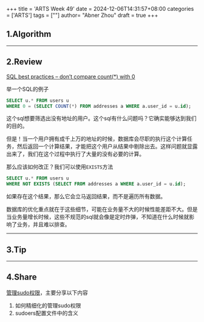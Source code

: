 +++
title = 'ARTS Week 49'
date = 2024-12-06T14:31:57+08:00
categories = ['ARTS']
tags = [""]
author=  "Abner Zhou"
draft = true
+++
## 1.Algorithm

---

## 2.Review

[SQL best practices – don’t compare count(*) with 0](https://www.depesz.com/2024/12/01/sql-best-practices-dont-compare-count-with-0/)

举一个SQL的例子

```sql
SELECT u.* FROM users u
WHERE 0 = (SELECT COUNT(*) FROM addresses a WHERE a.user_id = u.id);
```

这个sql想要筛选出没有地址的用户。这个sql有什么问题吗？它确实能够达到我们的目的。

但是！当一个用户拥有成千上万的地址的时候，数据库会尽职的执行这个计算任务，然后返回一个计算结果，才能把这个用户从结果中剔除出去。这样问题就显露出来了，我们在这个过程中执行了大量的没有必要的计算。

那么应该如何改正？我们可以使用`EXISTS`方法

```sql
SELECT u.* FROM users u
WHERE NOT EXISTS (SELECT FROM addresses a WHERE a.user_id = u.id);
```

如果存在这个结果，那么它会立马返回结果，而不是遍历所有数据。

数据库的优化重点就在于这些细节，可能在业务量不大的时候性能差距不大。但是当业务量增长时候，这些不规范的sql就会像是定时炸弹，不知道在什么时候就影响了业务，并且难以排查。

---

## 3.Tip

---

## 4.Share

[管理sudo权限](/posts/manage_sudo_privileges/)，主要分享以下内容

1. 如何精细化的管理sudo权限
2. sudoers配置文件中的含义
